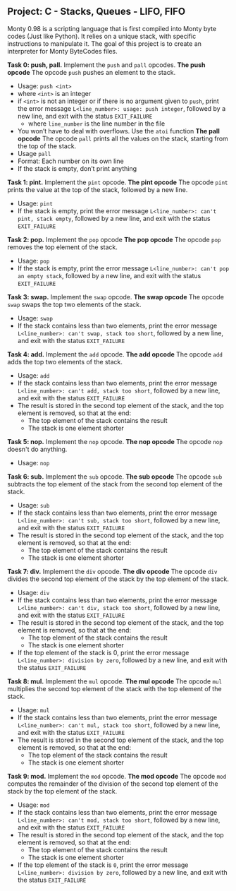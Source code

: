 ## Project: C - Stacks, Queues - LIFO, FIFO

Monty 0.98 is a scripting language that is first compiled into Monty byte codes (Just like Python). It relies on a unique stack, with specific instructions to manipulate it. The goal of this project is to create an interpreter for Monty ByteCodes files.

**Task 0: push, pall.**
Implement the `push` and `pall` opcodes.
**The push opcode**
The opcode `push` pushes an element to the stack.
- Usage: `push <int>`
 - where `<int>` is an integer
- if `<int>` is not an integer or if there is no argument given to `push`, print the error message `L<line_number>: usage: push integer`, followed by a new line, and exit with the status `EXIT_FAILURE`
	- where `line_number` is the line number in the file
- You won’t have to deal with overflows. Use the `atoi` function
**The pall opcode**
The opcode `pall` prints all the values on the stack, starting from the top of the stack.
- Usage `pall`
- Format: Each number on its own line
- If the stack is empty, don’t print anything

**Task 1: pint.**
Implement the `pint` opcode.
**The pint opcode**
The opcode `pint` prints the value at the top of the stack, followed by a new line.
- Usage: `pint`
- If the stack is empty, print the error message `L<line_number>: can't pint, stack empty`, followed by a new line, and exit with the status `EXIT_FAILURE`

**Task 2: pop.**
Implement the `pop` opcode
**The pop opcode**
The opcode `pop` removes the top element of the stack.
- Usage: `pop`
- If the stack is empty, print the error message `L<line_number>: can't pop an empty stack`, followed by a new line, and exit with the status `EXIT_FAILURE`

**Task 3: swap.**
Implement the `swap` opcode.
**The swap opcode**
The opcode `swap` swaps the top two elements of the stack.
- Usage: `swap`
- If the stack contains less than two elements, print the error message `L<line_number>: can't swap, stack too short`, followed by a new line, and exit with the status `EXIT_FAILURE`

**Task 4: add.**
Implement the `add` opcode.
**The add opcode**
The opcode `add` adds the top two elements of the stack.
- Usage: `add`
- If the stack contains less than two elements, print the error message `L<line_number>: can't add, stack too short`, followed by a new line, and exit with the status `EXIT_FAILURE`
- The result is stored in the second top element of the stack, and the top element is removed, so that at the end:
	- The top element of the stack contains the result
	- The stack is one element shorter

**Task 5: nop.**
Implement the `nop` opcode.
**The nop opcode**
The opcode `nop` doesn't do anything.
- Usage: `nop`


**Task 6: sub.**
Implement the `sub` opcode.
**The sub opcode**
The opcode `sub` subtracts the top element of the stack from the second top element of the stack.
- Usage: `sub`
- If the stack contains less than two elements, print the error message `L<line_number>: can't sub, stack too short`, followed by a new line, and exit with the status `EXIT_FAILURE`
- The result is stored in the second top element of the stack, and the top element is removed, so that at the end:
	- The top element of the stack contains the result
	- The stack is one element shorter

**Task 7: div.**
Implement the `div` opcode.
**The div opcode**
The opcode `div` divides the second top element of the stack by the top element of the stack.
- Usage: `div`
- If the stack contains less than two elements, print the error message `L<line_number>: can't div, stack too short`, followed by a new line, and exit with the status `EXIT_FAILURE`
- The result is stored in the second top element of the stack, and the top element is removed, so that at the end:
	- The top element of the stack contains the result
	- The stack is one element shorter
- If the top element of the stack is 0, print the error message `L<line_number>: division by zero`, followed by a new line, and exit with the status `EXIT_FAILURE`

**Task 8: mul.**
Implement the `mul` opcode.
**The mul opcode**
The opcode `mul` multiplies the second top element of the stack with the top element of the stack.
- Usage: `mul`
- If the stack contains less than two elements, print the error message `L<line_number>: can't mul, stack too short`, followed by a new line, and exit with the status `EXIT_FAILURE`
- The result is stored in the second top element of the stack, and the top element is removed, so that at the end:
	- The top element of the stack contains the result
	- The stack is one element shorter

**Task 9: mod.**
Implement the `mod` opcode.
**The mod opcode**
The opcode `mod` computes the remainder of the division of the second top element of the stack by the top element of the stack.
- Usage: `mod`
- If the stack contains less than two elements, print the error message `L<line_number>: can't mod, stack too short`, followed by a new line, and exit with the status `EXIT_FAILURE`
- The result is stored in the second top element of the stack, and the top element is removed, so that at the end:
	- The top element of the stack contains the result
	- The stack is one element shorter
- If the top element of the stack is `0`, print the error message `L<line_number>: division by zero`, followed by a new line, and exit with the status `EXIT_FAILURE`
